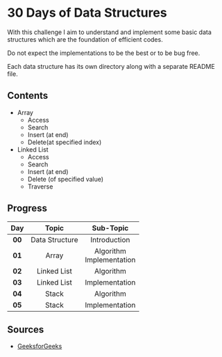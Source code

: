 

# 30 Days of Data Structures

With this challenge I aim to understand and implement some basic data structures which are the foundation of efficient codes.

Do not expect the implementations to be the best or to be bug free. 

Each data structure has its own directory along with a separate README file.

## Contents
- Array
	- Access
	- Search
	- Insert (at end)
	- Delete(at specified index)
- Linked List
	- Access
	- Search
	- Insert (at end)
	- Delete (of specified value)
	- Traverse

## Progress

|Day         |Topic                                |Sub-Topic                     |
|:----------:|:-----------------------------------:|:----------------------------:|
|**00**      |Data Structure                       |Introduction                  |
|**01**      |Array                                |Algorithm <br> Implementation |
|**02**      |Linked List                          |Algorithm                     |
|**03**      |Linked List                          |Implementation                |
|**04**      |Stack                                |Algorithm                     |
|**05**      |Stack                                |Implementation                |

## Sources
 - [GeeksforGeeks](https://www.geeksforgeeks.org/)
